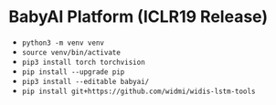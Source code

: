 # BabyAI Platform (ICLR19 Release)

- `python3 -m venv venv`
- `source venv/bin/activate  `
- `pip3 install torch torchvision`
- `pip install --upgrade pip`
- `pip3 install --editable babyai/`
- `pip install git+https://github.com/widmi/widis-lstm-tools`
